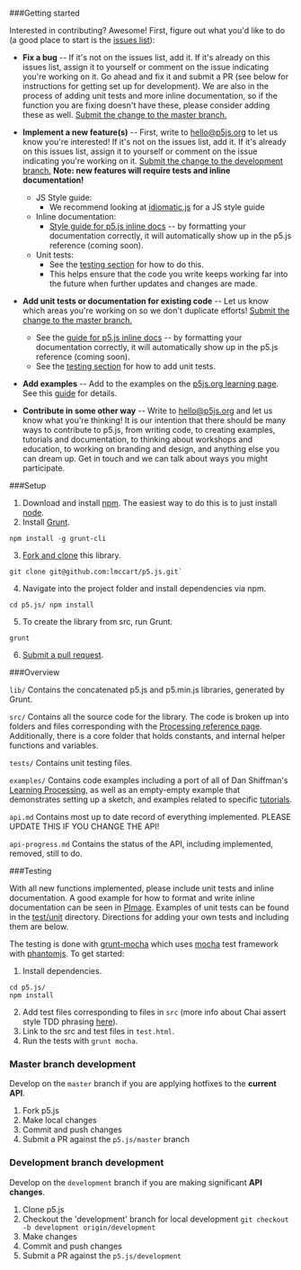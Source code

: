 ###Getting started

Interested in contributing? Awesome! First, figure out what you'd like to do (a good place to start is the [issues list](https://github.com/lmccart/p5.js/issues)):

* **Fix a bug** -- If it's not on the issues list, add it. If it's already on this issues list, assign it to yourself or comment on the issue indicating you're working on it. Go ahead and fix it and submit a PR (see below for instructions for getting set up for development). We are also in the process of adding unit tests and more inline documentation, so if the function you are fixing doesn't have these, please consider adding these as well. [Submit the change to the master branch.](https://github.com/lmccart/p5.js/wiki/Development#master-branch-development)

* **Implement a new feature(s)** -- First, write to [hello@p5js.org](mailto:hello@p5js.org) to let us know you're interested! If it's not on the issues list, add it. If it's already on this issues list, assign it to yourself or comment on the issue indicating you're working on it. [Submit the change to the development branch.](https://github.com/lmccart/p5.js/wiki/Development#development-branch-development) __Note: new features will require tests and inline documentation!__
    - JS Style guide:
        - We recommend looking at [idiomatic.js](https://github.com/rwaldron/idiomatic.js/) for a JS style guide
    - Inline documentation:
        - [Style guide for p5.js inline docs](https://github.com/lmccart/p5.js/wiki/Inline-documentation) -- by formatting your documentation correctly, it will automatically show up in the p5.js reference (coming soon).
    - Unit tests:
        - See the [testing section](https://github.com/lmccart/p5.js/wiki/Development#wiki-testing) for how to do this.
        - This helps ensure that the code you write keeps working far into the future when further updates and changes are made.

* **Add unit tests or documentation for existing code** -- Let us know which areas you're working on so we don't duplicate efforts! [Submit the change to the master branch.](https://github.com/lmccart/p5.js/wiki/Development#master-branch-development)
    - See the [guide for p5.js inline docs](https://github.com/lmccart/p5.js/wiki/Inline-documentation) -- by formatting your documentation correctly, it will automatically show up in the p5.js reference (coming soon).
    - See the [testing section](https://github.com/lmccart/p5.js/wiki/Development#wiki-testing) for how to add unit tests.

* **Add examples** -- Add to the examples on the [p5js.org learning page](http://p5js.org/learn/#examples). See this [guide](https://github.com/lmccart/p5js.org/wiki/Adding-examples) for details.

* **Contribute in some other way** -- Write to [hello@p5js.org](mailto:hello@p5js.org) and let us know what you're thinking! It is our intention that there should be many ways to contribute to p5.js, from writing code, to creating examples, tutorials and documentation, to thinking about workshops and education, to working on branding and design, and anything else you can dream up. Get in touch and we can talk about ways you might participate.

###Setup

1. Download and install [npm](https://npmjs.org/). The easiest way to do this is to just install [node](http://nodejs.org/).
2. Install [Grunt](http://gruntjs.com/getting-started). 
```
npm install -g grunt-cli
```
3. [Fork and clone](https://help.github.com/articles/fork-a-repo) this library. 
```
git clone git@github.com:lmccart/p5.js.git`
```
4. Navigate into the project folder and install dependencies via npm.
```
cd p5.js/ npm install
```
5. To create the library from src, run Grunt. 
```
grunt
```
6. [Submit a pull request](https://help.github.com/articles/creating-a-pull-request).

###Overview

`lib/` Contains the concatenated p5.js and p5.min.js libraries, generated by Grunt.

`src/` Contains all the source code for the library. The code is broken up into folders and files corresponding with the [Processing reference page](http://processing.org/reference/). Additionally, there is a core folder that holds constants, and internal helper functions and variables.

`tests/` Contains unit testing files.

`examples/` Contains code examples including a port of all of Dan Shiffman's [Learning Processing](learningprocessing.com), as well as an empty-empty example that demonstrates setting up a sketch, and examples related to specific [tutorials](https://github.com/lmccart/p5.js/wiki/Tutorials).

`api.md` Contains most up to date record of everything implemented. PLEASE UPDATE THIS IF YOU CHANGE THE API!

`api-progress.md` Contains the status of the API, including implemented, removed, still to do.

###Testing

With all new functions implemented, please include unit tests and inline documentation. A good example for how to format and write inline documentation can be seen in [PImage](https://github.com/lmccart/p5.js/blob/master/src/image/image.js). Examples of unit tests can be found in the [test/unit](https://github.com/lmccart/p5.js/tree/master/test/unit) directory. Directions for adding your own tests and including them are below.

The testing is done with [grunt-mocha](https://github.com/kmiyashiro/grunt-mocha) which uses [mocha](http://visionmedia.github.io/mocha/) test framework with [phantomjs](http://phantomjs.org/download.html). 
To get started:

1. Install dependencies.
```
cd p5.js/
npm install
```

2. Add test files corresponding to files in `src` (more info about Chai assert style TDD phrasing [here](http://chaijs.com/api/assert/)). 
3. Link to the src and test files in `test.html`. 
4. Run the tests with `grunt mocha`.

### Master branch development

Develop on the `master` branch if you are applying hotfixes to the **current API**.

1. Fork p5.js
2. Make local changes
3. Commit and push changes
4. Submit a PR against the `p5.js/master` branch

### Development branch development

Develop on the `development` branch if you are making significant **API changes**.

1. Clone p5.js
2. Checkout the 'development' branch for local development
   `git checkout -b development origin/development`
3. Make changes
3. Commit and push changes
4. Submit a PR against the `p5.js/development`